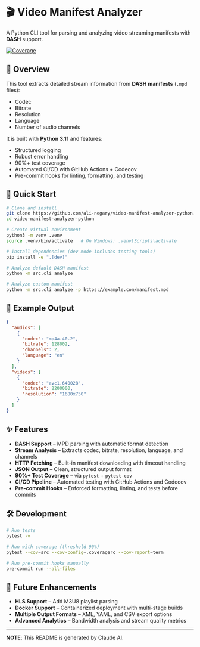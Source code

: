 # 🎬 Video Manifest Analyzer

A Python CLI tool for parsing and analyzing video streaming manifests with **DASH** support.

[![Coverage](https://img.shields.io/badge/coverage-98%25-brightgreen)](https://github.com/ali-negary/video-manifest-analyzer-python)

## 📖 Overview

This tool extracts detailed stream information from **DASH manifests** (`.mpd` files):

* Codec
* Bitrate
* Resolution
* Language
* Number of audio channels

It is built with **Python 3.11** and features:

* Structured logging
* Robust error handling
* 90%+ test coverage
* Automated CI/CD with GitHub Actions + Codecov
* Pre-commit hooks for linting, formatting, and testing

## 🚀 Quick Start

```bash
# Clone and install
git clone https://github.com/ali-negary/video-manifest-analyzer-python.git
cd video-manifest-analyzer-python

# Create virtual environment
python3 -m venv .venv
source .venv/bin/activate   # On Windows: .venv\Scripts\activate

# Install dependencies (dev mode includes testing tools)
pip install -e ".[dev]"

# Analyze default DASH manifest
python -m src.cli analyze

# Analyze custom manifest
python -m src.cli analyze -p https://example.com/manifest.mpd
```

## 📝 Example Output

```json
{
  "audios": [
    {
      "codec": "mp4a.40.2",
      "bitrate": 128002,
      "channels": 2,
      "language": "en"
    }
  ],
  "videos": [
    {
      "codec": "avc1.640028",
      "bitrate": 2200000,
      "resolution": "1680x750"
    }
  ]
}
```

## ✨ Features

* **DASH Support** – MPD parsing with automatic format detection
* **Stream Analysis** – Extracts codec, bitrate, resolution, language, and channels
* **HTTP Fetching** – Built-in manifest downloading with timeout handling
* **JSON Output** – Clean, structured output format
* **90%+ Test Coverage** – via `pytest` + `pytest-cov`
* **CI/CD Pipeline** – Automated testing with GitHub Actions and Codecov
* **Pre-commit Hooks** – Enforced formatting, linting, and tests before commits

## 🛠 Development

```bash
# Run tests
pytest -v

# Run with coverage (threshold 90%)
pytest --cov=src --cov-config=.coveragerc --cov-report=term

# Run pre-commit hooks manually
pre-commit run --all-files
```

## 🔮 Future Enhancements

* **HLS Support** – Add M3U8 playlist parsing
* **Docker Support** – Containerized deployment with multi-stage builds
* **Multiple Output Formats** – XML, YAML, and CSV export options
* **Advanced Analytics** – Bandwidth analysis and stream quality metrics


---
**NOTE**: This README is generated by Claude AI.

